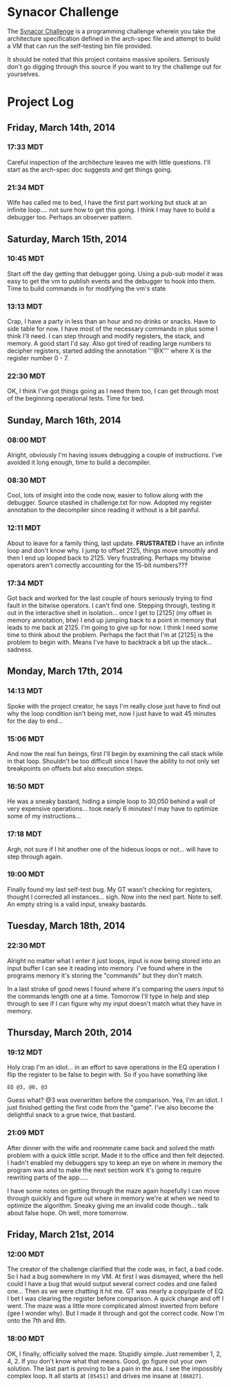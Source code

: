 # Synacor Challenge

The [Synacor Challenge](http://challenge.synacor.com) is a programming challenge wherein you take the architecture specification defined in the arch-spec file and attempt to build a VM that can run the self-testing bin file provided.

It should be noted that this project contains massive spoilers. Seriously don't go digging through this source if you want to try the challenge out for yourselves.

# Project Log

## Friday, March 14th, 2014

### 17:33 MDT

Careful inspection of the architecture leaves me with little questions. I'll start as the arch-spec doc suggests and get things going. 

### 21:34 MDT

Wife has called me to bed, I have the first part working but stuck at an infinite loop.... not sure how to get this going. I think I may have to build a debugger too. Perhaps an observer pattern.

## Saturday, March 15th, 2014

### 10:45 MDT

Start off the day getting that debugger going. Using a pub-sub model it was easy to get the vm to publish events and the debugger to hook into them. Time to build commands in for modifying the vm's state

### 13:13 MDT 

Crap, I have a party in less than an hour and no drinks or snacks. Have to side table for now. I have most of the necessary commands in plus some I think I'll need. I can step through and modify registers, the stack, and memory. A good start I'd say. Also got tired of reading large numbers to decipher registers, started adding the annotation '''@X''' where X is the register number 0 - 7.

### 22:30 MDT

OK, I think I've got things going as I need them too, I can get through most of the beginning operational tests. Time for bed.

## Sunday, March 16th, 2014

### 08:00 MDT

Alright, obviously I'm having issues debugging a couple of instructions. I've avoided it long enough, time to build a decompiler. 

### 08:30 MDT

Cool, lots of insight into the code now, easier to follow along with the debugger. Source stashed in challenge.txt for now. Adopted my register annotation to the decompiler since reading it without is a bit painful.

### 12:11 MDT

About to leave for a family thing, last update. **FRUSTRATED** I have an infinite loop and don't know why. I jump to offset 2125, things move smoothly and then I end up looped back to 2125. Very frustrating. Perhaps my bitwise operators aren't correctly accounting for the 15-bit numbers???


### 17:34 MDT

Got back and worked for the last couple of hours seriously trying to find fault in the bitwise operators. I can't find one. Stepping through, testing it out in the interactive shell in isolation... once I get to [2125] (my offset in memory annotation, btw) I end up jumping back to a point in memory that leads to me back at 2125. I'm going to give up for now. I think I need some time to think about the problem. Perhaps the fact that I'm at [2125] is the problem to begin with. Means I've have to backtrack a bit up the stack... sadness.

## Monday, March 17th, 2014

### 14:13 MDT

Spoke with the project creator, he says I'm really close just have to find out why the loop condition isn't being met, now I just have to wait 45 minutes for the day to end...

### 15:06 MDT

And now the real fun beings, first I'll begin by examining the call stack while in that loop. Shouldn't be too difficult since I have the ability to not only set breakpoints on offsets but also execution steps.

### 16:50 MDT

He was a sneaky bastard, hiding a simple loop to 30,050 behind a wall of very expensive operations... took nearly 6 minutes! I may have to optimize some of my instructions...

### 17:18 MDT

Argh, not sure if I hit another one of the hideous loops or not... will have to step through again.

### 19:00 MDT

Finally found my last self-test bug. My GT wasn't checking for registers, thought I corrected all instances... sigh. Now into the next part. Note to self. An empty string is a valid input, sneaky bastards.

## Tuesday, March 18th, 2014

### 22:30 MDT

Alright no matter what I enter it just loops, input is now being stored into an input buffer I can see it reading into memory. I've found where in the programs memory it's storing the "commands" but they don't match.

In a last stroke of good news I found where it's comparing the users input to the commands length one at a time. Tomorrow I'll type in help and step through to see if I can figure why my input doesn't match what they have in memory.

## Thursday, March 20th, 2014

### 19:12 MDT

Holy crap I'm an idiot... in an effort to save operations in the EQ operation I flip the register to be false to begin with. So if you have something like

```EQ @3, @0, @3```

Guess what? @3 was overwritten before the comparison. Yea, I'm an idiot. I just finished getting the first code from the "game". I've also become the delightful snack to a grue twice, that bastard.

### 21:09 MDT

After dinner with the wife and roommate came back and solved the math problem with a quick little script. Made it to the office and then felt dejected. I hadn't enabled my debuggers spy to keep an eye on where in memory the program was and to make the next section work it's going to require rewriting parts of the app.....

I have some notes on getting through the maze again hopefully I can move through quickly and figure out where in memory we're at when we need to optimize the algorithm. Sneaky giving me an invalid code though... talk about false hope. Oh well, more tomorrow.

## Friday, March 21st, 2014

### 12:00 MDT

The creator of the challenge clarified that the code was, in fact, a bad code. So I had a bug somewhere in my VM. At first I was dismayed, where the hell could I have a bug that would output several correct codes and one failed one... Then as we were chatting it hit me. GT was nearly a copy/paste of EQ. I bet I was clearing the register before comparison. A quick change and off I went. The maze was a little more complicated almost inverted from before (gee I wonder why). But I made it through and got the correct code. Now I'm onto the 7th and 8th.

### 18:00 MDT

OK, I finally, officially solved the maze. Stupidly simple. Just remember 1, 2, 4, 2. If you don't know what that means. Good, go figure out your own solution. The last part is proving to be a pain in the ass. I see the impossibly complex loop. It all starts at ```[05451]``` and drives me insane at ```[06027]```.

